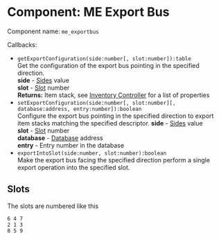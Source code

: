 # Component: ME Export Bus

Component name: `me_exportbus`

Callbacks:

* `getExportConfiguration(side:number[, slot:number]):table`  
  Get the configuration of the export bus pointing in the specified direction.  
  **side** - [Sides] value  
  **slot** - [Slot](#slots) number  
  **Returns:** Item stack, see [Inventory Controller] for a list of properties
* `setExportConfiguration(side:number[, slot:number][, database:address, entry:number]):boolean`  
  Configure the export bus pointing in the specified direction to export item stacks matching the specified descriptor.
  **side** - [Sides] value  
  **slot** - [Slot](#slots) number  
  **database** - [Database] address  
  **entry** - Entry number in the database
* `exportIntoSlot(side:number, slot:number):boolean`  
  Make the export bus facing the specified direction perform a single export operation into the specified slot.

## Slots

The slots are numbered like this

    6 4 7
    2 1 3
    8 5 9

[Sides]: http://ocdoc.cil.li/api:sides
[Inventory Controller]: http://ocdoc.cil.li/component:inventory_controller
[Database]: http://ocdoc.cil.li/component:database

